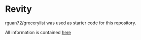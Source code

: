 # Revity

rguan72/grocerylist was used as starter code for this repository.

All information is contained [here](https://www.notion.so/Engineering-b89def2ebbf445ca9b4391d0f6f5902d)
